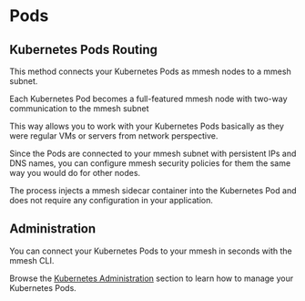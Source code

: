 # Pods

## Kubernetes Pods Routing

This method connects your Kubernetes Pods as mmesh nodes to a mmesh subnet.

Each Kubernetes Pod becomes a full-featured mmesh node with two-way communication to the mmesh subnet

This way allows you to work with your Kubernetes Pods basically as they were regular VMs or servers from network perspective.

Since the Pods are connected to your mmesh subnet with persistent IPs and DNS names, you can configure mmesh security policies for them the same way you would do for other nodes.

The process injects a mmesh sidecar container into the Kubernetes Pod and does not require any configuration in your application.

## Administration

You can connect your Kubernetes Pods to your mmesh in seconds with the mmesh CLI.

Browse the [Kubernetes Administration](/platform/administration/kubernetes/) section
to learn how to manage your Kubernetes Pods.
